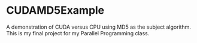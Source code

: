 CUDAMD5Example
==============

A demonstration of CUDA versus CPU using MD5 as the subject algorithm. This is my final project for my Parallel Programming class.
